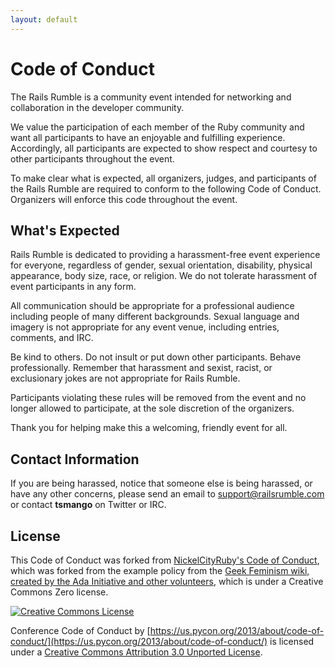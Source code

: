 ```yaml
---
layout: default
---
```


# Code of Conduct

The Rails Rumble is a community event intended for networking and collaboration in the developer community.

We value the participation of each member of the Ruby community and want all participants to have an enjoyable and fulfilling experience. Accordingly, all participants are expected to show respect and courtesy to other participants throughout the event.

To make clear what is expected, all organizers, judges, and participants of the Rails Rumble are required to conform to the following Code of Conduct. Organizers will enforce this code throughout the event.

## What's Expected

Rails Rumble is dedicated to providing a harassment-free event experience for everyone, regardless of gender, sexual orientation, disability, physical appearance, body size, race, or religion. We do not tolerate harassment of event participants in any form.

All communication should be appropriate for a professional audience including people of many different backgrounds. Sexual language and imagery is not appropriate for any event venue, including entries, comments, and IRC.

Be kind to others. Do not insult or put down other participants. Behave professionally. Remember that harassment and sexist, racist, or exclusionary jokes are not appropriate for Rails Rumble.

Participants violating these rules will be removed from the event and no longer allowed to participate, at the sole discretion of the organizers.

Thank you for helping make this a welcoming, friendly event for all.

## Contact Information

If you are being harassed, notice that someone else is being harassed, or have any other concerns, please send an email to [support@railsrumble.com](mailto:support@railsrumble.com) or contact **tsmango** on Twitter or IRC.

## License

This Code of Conduct was forked from [NickelCityRuby's Code of Conduct](https://github.com/nickelcityruby/code-of-conduct/blob/master/code_of_conduct.md), which was forked from the example policy from the [Geek Feminism wiki, created by the Ada Initiative and other volunteers](http://geekfeminism.wikia.com/wiki/Conference_anti-harassment/Policy), which is under a Creative Commons Zero license.

[![Creative Commons License](http://i.creativecommons.org/l/by/3.0/88x31.png)](http://creativecommons.org/licenses/by/3.0/)

Conference Code of Conduct by [https://us.pycon.org/2013/about/code-of-conduct/](https://us.pycon.org/2013/about/code-of-conduct/) is licensed under a [Creative Commons Attribution 3.0 Unported License](http://creativecommons.org/licenses/by/3.0/).